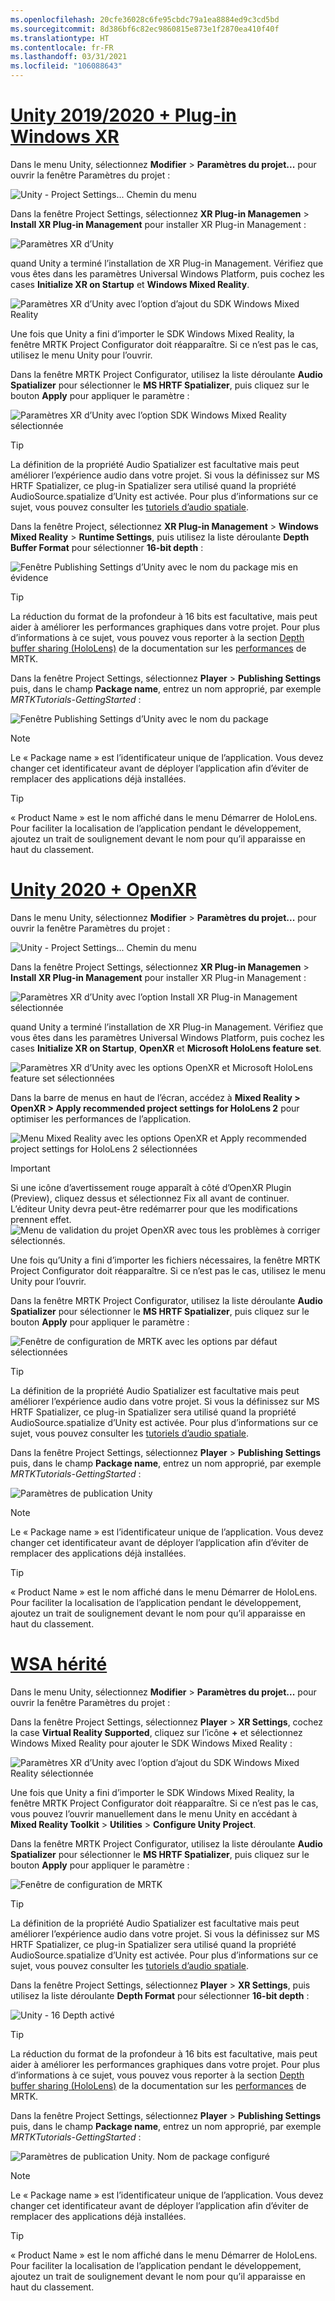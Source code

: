 ```yaml
---
ms.openlocfilehash: 20cfe36028c6fe95cbdc79a1ea8884ed9c3cd5bd
ms.sourcegitcommit: 8d386bf6c82ec9860815e873e1f2870ea410f40f
ms.translationtype: HT
ms.contentlocale: fr-FR
ms.lasthandoff: 03/31/2021
ms.locfileid: "106088643"
---
```

# <a name="unity-20192020--windows-xr-plugin"></a>[Unity 2019/2020 + Plug-in Windows XR](#tab/winxr)

Dans le menu Unity, sélectionnez **Modifier** > **Paramètres du projet...** pour ouvrir la fenêtre Paramètres du projet :

![Unity - Project Settings... Chemin du menu](../images/mr-learning-base/base-02-section5-step2-1.png)

Dans la fenêtre Project Settings, sélectionnez **XR Plug-in Managemen** > **Install XR Plug-in Management** pour installer XR Plug-in Management :

![Paramètres XR d’Unity](../images/mr-learning-base/base-02-section5-step2-2.png)

quand Unity a terminé l’installation de XR Plug-in Management. Vérifiez que vous êtes dans les paramètres Universal Windows Platform, puis cochez les cases **Initialize XR on Startup** et **Windows Mixed Reality**.

![Paramètres XR d’Unity avec l’option d’ajout du SDK Windows Mixed Reality](../images/mr-learning-base/base-02-section5-step2-2-1.png)

Une fois que Unity a fini d’importer le SDK Windows Mixed Reality, la fenêtre MRTK Project Configurator doit réapparaître. Si ce n’est pas le cas, utilisez le menu Unity pour l’ouvrir.

Dans la fenêtre MRTK Project Configurator, utilisez la liste déroulante **Audio Spatializer** pour sélectionner le **MS HRTF Spatializer**, puis cliquez sur le bouton **Apply** pour appliquer le paramètre :

![Paramètres XR d’Unity avec l’option SDK Windows Mixed Reality sélectionnée](../images/mr-learning-base/base-02-section5-step2-2-2.png)

> [!TIP]
>La définition de la propriété Audio Spatializer est facultative mais peut améliorer l’expérience audio dans votre projet. Si vous la définissez sur MS HRTF Spatializer, ce plug-in Spatializer sera utilisé quand la propriété AudioSource.spatialize d’Unity est activée. Pour plus d’informations sur ce sujet, vous pouvez consulter les <a href="https://docs.microsoft.com/windows/mixed-reality/develop/unity/tutorials/unity-spatial-audio-ch1" target="_blank">tutoriels d’audio spatiale</a>.

Dans la fenêtre Project, sélectionnez **XR Plug-in Management** > **Windows Mixed Reality** > **Runtime Settings**, puis utilisez la liste déroulante **Depth Buffer Format** pour sélectionner **16-bit depth** :

![Fenêtre Publishing Settings d’Unity avec le nom du package mis en évidence](../images/mr-learning-base/base-02-section5-step2-5-1.png)

> [!TIP]
> La réduction du format de la profondeur à 16 bits est facultative, mais peut aider à améliorer les performances graphiques dans votre projet. Pour plus d’informations à ce sujet, vous pouvez vous reporter à la section <a href="https://docs.microsoft.com/windows/mixed-reality/mrtk-unity/performance/perf-getting-started#depth-buffer-sharing-hololens" target="_blank">Depth buffer sharing (HoloLens)</a> de la documentation sur les <a href="https://docs.microsoft.com/windows/mixed-reality/mrtk-unity/performance/perf-getting-started" target="_blank">performances</a> de MRTK.

Dans la fenêtre Project Settings, sélectionnez **Player** > **Publishing Settings** puis, dans le champ **Package name**, entrez un nom approprié, par exemple _MRTKTutorials-GettingStarted_ :

![Fenêtre Publishing Settings d’Unity avec le nom du package](../images/mr-learning-base/base-02-section5-step2-7.png)

> [!NOTE]
> Le « Package name » est l’identificateur unique de l’application. Vous devez changer cet identificateur avant de déployer l’application afin d’éviter de remplacer des applications déjà installées.

> [!TIP]
> « Product Name » est le nom affiché dans le menu Démarrer de HoloLens. Pour faciliter la localisation de l’application pendant le développement, ajoutez un trait de soulignement devant le nom pour qu’il apparaisse en haut du classement.

# <a name="unity-2020--openxr"></a>[Unity 2020 + OpenXR](#tab/openxr)

Dans le menu Unity, sélectionnez **Modifier** > **Paramètres du projet...** pour ouvrir la fenêtre Paramètres du projet :

![Unity - Project Settings... Chemin du menu](../images/mr-learning-base/base-02-section5-step2-1.png)

Dans la fenêtre Project Settings, sélectionnez **XR Plug-in Managemen** > **Install XR Plug-in Management** pour installer XR Plug-in Management :

![Paramètres XR d’Unity avec l’option Install XR Plug-in Management sélectionnée](../images/mr-learning-base/base-02-section5-step2-2.png)

quand Unity a terminé l’installation de XR Plug-in Management. Vérifiez que vous êtes dans les paramètres Universal Windows Platform, puis cochez les cases **Initialize XR on Startup**, **OpenXR** et **Microsoft HoloLens feature set**.

![Paramètres XR d’Unity avec les options OpenXR et Microsoft HoloLens feature set sélectionnées](../images/mr-learning-base/base-02-section5-step2-2-1-openxr.png)

Dans la barre de menus en haut de l’écran, accédez à **Mixed Reality > OpenXR > Apply recommended project settings for HoloLens 2** pour optimiser les performances de l’application.

![Menu Mixed Reality avec les options OpenXR et Apply recommended project settings for HoloLens 2 sélectionnées](../images/mr-learning-base/base-02-section5-step2-openxr-2.png)

>[!Important]
>Si une icône d’avertissement rouge apparaît à côté d’OpenXR Plugin (Preview), cliquez dessus et sélectionnez Fix all avant de continuer. L’éditeur Unity devra peut-être redémarrer pour que les modifications prennent effet.
>![Menu de validation du projet OpenXR avec tous les problèmes à corriger sélectionnés.](../images/mr-learning-base/base-02-section5-step2-openxr-3.png)

Une fois qu’Unity a fini d’importer les fichiers nécessaires, la fenêtre MRTK Project Configurator doit réapparaître. Si ce n’est pas le cas, utilisez le menu Unity pour l’ouvrir.

Dans la fenêtre MRTK Project Configurator, utilisez la liste déroulante **Audio Spatializer** pour sélectionner le **MS HRTF Spatializer**, puis cliquez sur le bouton **Apply** pour appliquer le paramètre :

![Fenêtre de configuration de MRTK avec les options par défaut sélectionnées](../images/mr-learning-base/base-02-section5-step2-2-2.png)

> [!TIP]
>La définition de la propriété Audio Spatializer est facultative mais peut améliorer l’expérience audio dans votre projet. Si vous la définissez sur MS HRTF Spatializer, ce plug-in Spatializer sera utilisé quand la propriété AudioSource.spatialize d’Unity est activée. Pour plus d’informations sur ce sujet, vous pouvez consulter les <a href="https://docs.microsoft.com/windows/mixed-reality/develop/unity/tutorials/unity-spatial-audio-ch1" target="_blank">tutoriels d’audio spatiale</a>.


Dans la fenêtre Project Settings, sélectionnez **Player** > **Publishing Settings** puis, dans le champ **Package name**, entrez un nom approprié, par exemple _MRTKTutorials-GettingStarted_ :

![Paramètres de publication Unity](../images/mr-learning-base/base-02-section5-step2-7.png)

> [!NOTE]
> Le « Package name » est l’identificateur unique de l’application. Vous devez changer cet identificateur avant de déployer l’application afin d’éviter de remplacer des applications déjà installées.

> [!TIP]
> « Product Name » est le nom affiché dans le menu Démarrer de HoloLens. Pour faciliter la localisation de l’application pendant le développement, ajoutez un trait de soulignement devant le nom pour qu’il apparaisse en haut du classement.

# <a name="legacy-wsa"></a>[WSA hérité](#tab/wsa)

Dans le menu Unity, sélectionnez **Modifier** > **Paramètres du projet...** pour ouvrir la fenêtre Paramètres du projet :

Dans la fenêtre Project Settings, sélectionnez **Player** > **XR Settings**, cochez la case **Virtual Reality Supported**, cliquez sur l’icône **+** et sélectionnez Windows Mixed Reality pour ajouter le SDK Windows Mixed Reality :

![Paramètres XR d’Unity avec l’option d’ajout du SDK Windows Mixed Reality sélectionnée](../images/mr-learning-base/base-02-section5-step2-4.png)

Une fois que Unity a fini d’importer le SDK Windows Mixed Reality, la fenêtre MRTK Project Configurator doit réapparaître. Si ce n’est pas le cas, vous pouvez l’ouvrir manuellement dans le menu Unity en accédant à **Mixed Reality Toolkit** > **Utilities** > **Configure Unity Project**.

Dans la fenêtre MRTK Project Configurator, utilisez la liste déroulante **Audio Spatializer** pour sélectionner le **MS HRTF Spatializer**, puis cliquez sur le bouton **Apply** pour appliquer le paramètre :

![Fenêtre de configuration de MRTK](../images/mr-learning-base/base-02-section5-step2-5.png)

> [!TIP]
>La définition de la propriété Audio Spatializer est facultative mais peut améliorer l’expérience audio dans votre projet. Si vous la définissez sur MS HRTF Spatializer, ce plug-in Spatializer sera utilisé quand la propriété AudioSource.spatialize d’Unity est activée. Pour plus d’informations sur ce sujet, vous pouvez consulter les <a href="//windows/mixed-reality/develop/unity/tutorials/unity-spatial-audio-ch1" target="_blank">tutoriels d’audio spatiale</a>.

Dans la fenêtre Project Settings, sélectionnez **Player** > **XR Settings**, puis utilisez la liste déroulante **Depth Format** pour sélectionner **16-bit depth** :

![Unity - 16 Depth activé](../images/mr-learning-base/base-02-section5-step2-6.png)

> [!TIP]
> La réduction du format de la profondeur à 16 bits est facultative, mais peut aider à améliorer les performances graphiques dans votre projet. Pour plus d’informations à ce sujet, vous pouvez vous reporter à la section <a href="/windows/mixed-reality/mrtk-docs/performance/perf-getting-started.md#single-pass-instanced-rendering" target="_blank">Depth buffer sharing (HoloLens)</a> de la documentation sur les <a href="/windows/mixed-reality/mrtk-docs/performance/perf-getting-started.md#single-pass-instanced-rendering" target="_blank">performances</a> de MRTK.

Dans la fenêtre Project Settings, sélectionnez **Player** > **Publishing Settings** puis, dans le champ **Package name**, entrez un nom approprié, par exemple _MRTKTutorials-GettingStarted_ :

![Paramètres de publication Unity. Nom de package configuré](../images/mr-learning-base/base-02-section5-step2-7.png)

> [!NOTE]
> Le « Package name » est l’identificateur unique de l’application. Vous devez changer cet identificateur avant de déployer l’application afin d’éviter de remplacer des applications déjà installées.

> [!TIP]
> « Product Name » est le nom affiché dans le menu Démarrer de HoloLens. Pour faciliter la localisation de l’application pendant le développement, ajoutez un trait de soulignement devant le nom pour qu’il apparaisse en haut du classement.